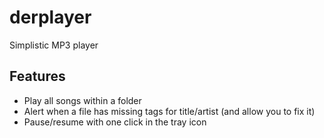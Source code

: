# derplayer

Simplistic MP3 player

## Features
- Play all songs within a folder
- Alert when a file has missing tags for title/artist (and allow you to fix it)
- Pause/resume with one click in the tray icon
